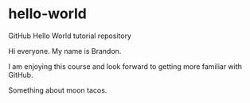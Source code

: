 # hello-world
GitHub Hello World tutorial repository

Hi everyone. My name is Brandon.

I am enjoying this course and look forward to getting more familiar with GitHub.

Something about moon tacos.
